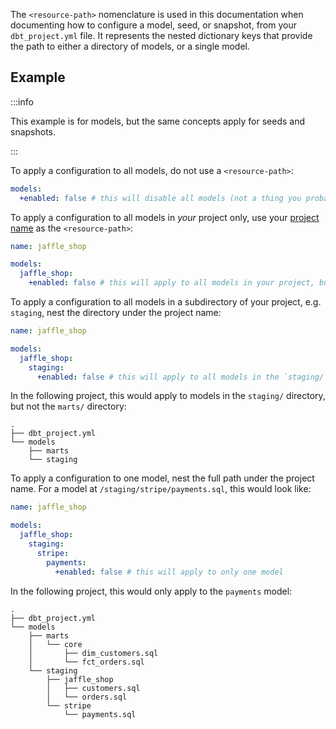 The `<resource-path>` nomenclature is used in this documentation when documenting how to configure a model, seed, or snapshot, from your `dbt_project.yml` file. It represents the nested dictionary keys that provide the path to either a directory of models, or a single model.

## Example
:::info

This example is for models, but the same concepts apply for seeds and snapshots.

:::

To apply a configuration to all models, do not use a `<resource-path>`:

<File name='dbt_project.yml'>

```yml
models:
  +enabled: false # this will disable all models (not a thing you probably want to do)
```

</File>

To apply a configuration to all models in _your_ project only, use your [project name](/reference/project-configs/name) as the `<resource-path>`:

<File name='dbt_project.yml'>

```yml
name: jaffle_shop

models:
  jaffle_shop:
    +enabled: false # this will apply to all models in your project, but not any installed packages
```

</File>

To apply a configuration to all models in a subdirectory of your project, e.g. `staging`, nest the directory under the project name:

<File name='dbt_project.yml'>

```yml
name: jaffle_shop

models:
  jaffle_shop:
    staging:
      +enabled: false # this will apply to all models in the `staging/` directory of your project
```

</File>

In the following project, this would apply to models in the `staging/` directory, but not the `marts/` directory:
```
.
├── dbt_project.yml
└── models
    ├── marts
    └── staging

```

To apply a configuration to one model, nest the full path under the project name. For a model at `/staging/stripe/payments.sql`, this would look like:

<File name='dbt_project.yml'>

```yml
name: jaffle_shop

models:
  jaffle_shop:
    staging:
      stripe:
        payments:
          +enabled: false # this will apply to only one model
```

</File>

In the following project, this would only apply to the `payments` model:

```
.
├── dbt_project.yml
└── models
    ├── marts
    │   └── core
    │       ├── dim_customers.sql
    │       └── fct_orders.sql
    └── staging
        ├── jaffle_shop
        │   ├── customers.sql
        │   └── orders.sql
        └── stripe
            └── payments.sql

```
